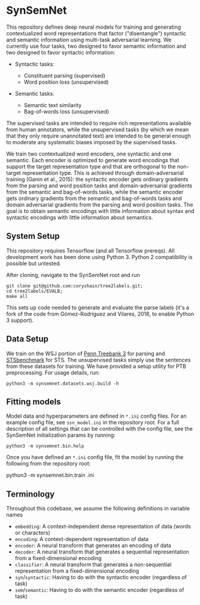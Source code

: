 # SynSemNet

This repository defines deep neural models for training and generating contextualized word representations that
factor ("disentangle") syntactic and semantic information using multi-task adversarial learning. We currently use
four tasks, two designed to favor semantic information and two designed to favor syntactic information:

- Syntactic tasks:
  - Constituent parsing (supervised)
  - Word position loss (unsupervised)
  
- Semantic tasks:
  - Semantic text similarity
  - Bag-of-words loss (unsupervised)

The supervised tasks are intended to require rich representations available from human annotators, while the
unsupervised tasks (by which we mean that they only require unannotated text) are intended to be general enough to
moderate any systematic biases imposed by the supervised tasks.

We train two contextualized word encoders, one syntactic and one semantic. Each encoder is optimized to generate
word encodings that support the target representation type and that are orthogonal to the non-target representation
type. This is achieved through domain-adversarial training (Ganin et al., 2015): the syntactic encoder gets ordinary
gradients from the parsing and word position tasks and domain-adversarial gradients from the semantic and
bag-of-words tasks, while the semantic encoder gets ordinary gradients from the semantic and bag-of-words tasks and 
domain adversarial gradients from the parsing and word position tasks. The goal is to obtain semantic encodings with
little information about syntax and syntactic encodings with little information about semantics.

## System Setup

This repository requires Tensorflow (and all Tensorflow prereqs). All development work has been done using Python 3.
Python 2 compatibility is possible but untested.

After cloning, navigate to the SynSemNet root and run

    git clone git@github.com:coryshain/tree2labels.git;
    cd tree2labels/EVALB;
    make all

This sets up code needed to generate and evaluate the parse labels (it's a fork of the code from 
Gómez-Rodríguez and Vilares, 2018, to enable Python 3 support).

## Data Setup

We train on the WSJ portion of [Penn Treebank 3](https://catalog.ldc.upenn.edu/LDC99T42) for parsing and 
[STSbenchmark](http://ixa2.si.ehu.es/stswiki/index.php/STSbenchmark) for STS. The unsupervised tasks simply use the
sentences from these datasets for training. We have provided a setup utility for PTB preprocessing. For usage
 details, run:

    python3 -m synsemnet.datasets.wsj.build -h

## Fitting models

Model data and hyperparameters are defined in `*.ini` config files. For an example config file, see `ssn_model.ini`
in the repository root. For a full description of all settings that can be controlled with the config file,
see the SynSemNet initialization params by running:

    python3 -m synsemnet.bin.help
    
Once you have defined an `*.ini` config file, fit the model by running the following from the repository root:

   python3 -m synsemnet.bin.train <PATH>.ini

## Terminology

Throughout this codebase, we assume the following definitions in variable names

- `embedding`: A context-independent dense representation of data (words or characters)
- `encoding`: A context-dependent representation of data
- `encoder`: A neural transform that generates an encoding of data
- `decoder`: A neural transform that generates a sequential representation from a fixed-dimensional encoding
- `classifier`: A neural transform that generates a non-sequential representation from a fixed-dimensional encoding
- `syn`/`syntactic`: Having to do with the syntactic encoder (regardless of task)
- `sem`/`semantic`: Having to do with the semantic encoder (regardless of task)
